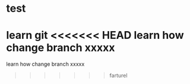 # test
learn git
<<<<<<< HEAD
learn how change branch  xxxxx 
=======
learn how change branch xxxxx
>>>>>>> farturel
